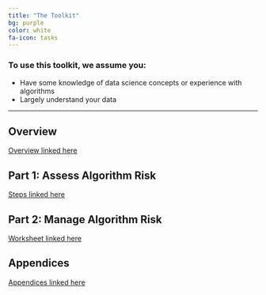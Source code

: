```yaml
---
title: "The Toolkit"
bg: purple
color: white
fa-icon: tasks
---
```



### To use this toolkit, we assume you:
- Have some knowledge of data science concepts or experience with algorithms
- Largely understand your data

-------------------------

## Overview
[Overview linked here](https://drive.google.com/file/d/1so2FMHkY4ERkcBiT-g8gdIBp_vrd3KYs/view?usp=sharing)

## Part 1: Assess Algorithm Risk 
[Steps linked here](https://drive.google.com/file/d/1-5xwucgdc-zkipZQ8RBcJmgXjE4rUvXY/view?usp=sharing)

## Part 2: Manage Algorithm Risk
[Worksheet linked here]()

## Appendices 
[Appendices linked here](https://drive.google.com/file/d/1XfXAeVDVRzE7h-lFoKqYn-1bs20mJRmH/view?usp=sharing)


